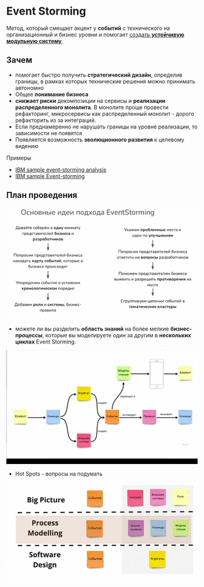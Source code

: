 # Event Storming

Метод, который смещает акцент у __событий__ с технического на организационный и бизнес уровни и помогает [создать __устойчивую модульную систему__](https://habr.com/ru/companies/oleg-bunin/articles/537862/).

## Зачем

- помогает быстро получить __стратегический дизайн__, определив границы, в рамках которых технические решения можно принимать автономно
- Общее __понимание бизнеса__
- __снижает риски__ декомпозиции на сервисы  и __реализации распределенного монолита__. В монолите проще провести рефакторинг, микросервисы как распределенный монолит - дорого рефакторить из за интеграций.  
- Если преднамеренно не нарушать границы на уровне реализации, то зависимости не появятся
- Появляется возможность __эволюционного развития__ к целевому видению

Примеры

- [IBM sample event-storming analysis](https://ibm-cloud-architecture.github.io/refarch-kc/implementation/event-storming-analysis/)
- [IBM sample Event-storming](https://www.ibm.com/cloud/architecture/architecture/practices/event-storming-methodology-architecture/)

## План проведения

![Alt text](../../img/pattern/ddd/event.storming.plan.jpg)

- можете ли вы разделить __область знаний__ на более мелкие __бизнес-процессы__, которые вы моделируете один за другим в __нескольких циклах__ Event Storming.

![Alt text](../../img/pattern/ddd/event.storming.elements.jpg)

- Hot Spots - вопросы на подумать

![Alt text](../../img/pattern/ddd/event.storming.step.jpg)